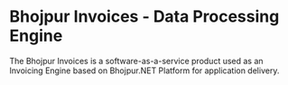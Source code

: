 # Bhojpur Invoices - Data Processing Engine
The Bhojpur Invoices is a software-as-a-service product used as an Invoicing Engine based on Bhojpur.NET Platform for application delivery.

